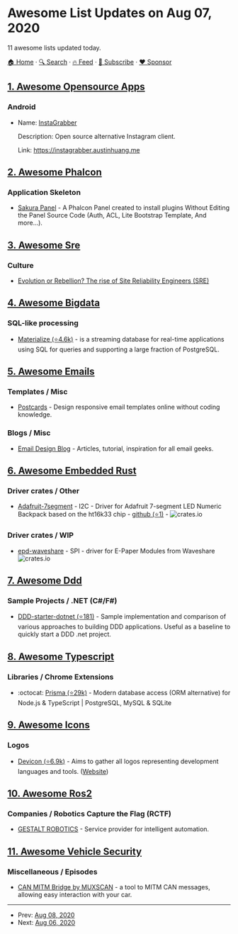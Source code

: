 # Awesome List Updates on Aug 07, 2020

11 awesome lists updated today.

[🏠 Home](/README.md) · [🔍 Search](https://www.trackawesomelist.com/search/) · [🔥 Feed](https://www.trackawesomelist.com/rss.xml) · [📮 Subscribe](https://trackawesomelist.us17.list-manage.com/subscribe?u=d2f0117aa829c83a63ec63c2f&id=36a103854c) · [❤️  Sponsor](https://github.com/sponsors/theowenyoung)



## [1. Awesome Opensource Apps](/content/unicodeveloper/awesome-opensource-apps/README.md)

### Android

- Name: [InstaGrabber](https://github.com/austinhuang0131/instagrabber)

  Description: Open source alternative Instagram client.

  Link: <https://instagrabber.austinhuang.me>



## [2. Awesome Phalcon](/content/phalcon/awesome-phalcon/README.md)

### Application Skeleton

*   [Sakura Panel](https://github.com/yassinrais/sakura-panel) - A Phalcon Panel created to install plugins Without Editing the Panel Source Code (Auth, ACL, Lite Bootstrap Template, And more...).

## [3. Awesome Sre](/content/dastergon/awesome-sre/README.md)

### Culture

*   [Evolution or Rebellion? The rise of Site Reliability Engineers (SRE)](https://robhirschfeld.com/2016/12/29/evolution-or-rebellion-the-rise-of-site-reliability-engineers-sre/)

## [4. Awesome Bigdata](/content/newTendermint/awesome-bigdata/README.md)

### SQL-like processing

*   [Materialize (⭐4.6k)](https://github.com/materializeinc/materialize) - is a streaming database for real-time applications using SQL for queries and supporting a large fraction of PostgreSQL.

## [5. Awesome Emails](/content/jonathandion/awesome-emails/README.md)

### Templates / Misc

*   [Postcards](https://designmodo.com/postcards/) - Design responsive email templates online without coding knowledge.

### Blogs / Misc

*   [Email Design Blog](https://designmodo.com/design/email-design/) - Articles, tutorial, inspiration for all email geeks.

## [6. Awesome Embedded Rust](/content/rust-embedded/awesome-embedded-rust/README.md)

### Driver crates / Other

*   [Adafruit-7segment](https://crates.io/crates/adafruit-7segment) - I2C - Driver for Adafruit 7-segment LED Numeric Backpack based on the ht16k33 chip - [github (⭐1)](https://github.com/kallemooo/adafruit-7segment) - ![crates.io](https://img.shields.io/crates/v/adafruit-7segment.svg)

### Driver crates / WIP

*   [epd-waveshare](https://crates.io/crates/epd-waveshare) - SPI - driver for E-Paper Modules from Waveshare ![crates.io](https://img.shields.io/crates/v/epd-waveshare.svg)

## [7. Awesome Ddd](/content/heynickc/awesome-ddd/README.md)

### Sample Projects / .NET (C#/F#)

*   [DDD-starter-dotnet (⭐181)](https://github.com/itlibrium/DDD-starter-dotnet) - Sample implementation and comparison of various approaches to building DDD applications. Useful as a baseline to quickly start a DDD .net project.

## [8. Awesome Typescript](/content/dzharii/awesome-typescript/README.md)

### Libraries / Chrome Extensions

*   :octocat: [Prisma (⭐29k)](https://github.com/prisma/prisma) - Modern database access (ORM alternative) for Node.js & TypeScript | PostgreSQL, MySQL & SQLite

## [9. Awesome Icons](/content/notlmn/awesome-icons/README.md)

### Logos

*   [Devicon (⭐6.9k)](https://github.com/devicons/devicon#readme) - Aims to gather all logos representing development languages and tools. ([Website](https://devicons.github.io/devicon))

## [10. Awesome Ros2](/content/fkromer/awesome-ros2/README.md)

### Companies / Robotics Capture the Flag (RCTF)

*   [GESTALT ROBOTICS](https://www.gestalt-robotics.com/en/home) - Service provider for intelligent automation.

## [11. Awesome Vehicle Security](/content/jaredthecoder/awesome-vehicle-security/README.md)

### Miscellaneous / Episodes

*   [CAN MITM Bridge by MUXSCAN](https://www.tindie.com/products/muxsan/can-mitm-bridge-3-port-rev-25/) - a tool to MITM CAN messages, allowing easy interaction with your car.

---

- Prev: [Aug 08, 2020](/content/2020/08/08/README.md)
- Next: [Aug 06, 2020](/content/2020/08/06/README.md)